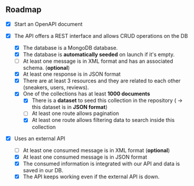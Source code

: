 ## Roadmap

- [x] Start an OpenAPI document

- [x] The API offers a REST interface and allows CRUD operations on the DB
    - [x] The database is a MongoDB database.
    - [x] The database is **automatically seeded** on launch if it's empty.
    - [ ] At least one message is in XML format and has an associated schema. (**optional**)
    - [x] At least one response is in JSON format
    - [x] There are at least 3 resources and they are related to each other (sneakers, users, reviews).
    - [x] One of the collections has at least **1000 documents**
        - [x] There is a **dataset** to seed this collection in the repository ( -> this dataset is in **JSON format**)
        - [ ] At least one route allows pagination
        - [x] At least one route allows filtering data to search inside this collection

- [x] Uses an external API
    - [ ] At least one consumed message is in XML format  (**optional**)
    - [x] At least one consumed message is in JSON format
    - [x] The consumed information is integrated with our API and data is saved in our DB.
    - [x] The API keeps working even if the external API is down.
